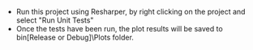 ﻿- Run this project using Resharper, by right clicking on the project and select "Run Unit Tests"
- Once the tests have been run, the plot results will be saved to bin\[Release or Debug]\Plots folder.